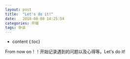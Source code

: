 ```yaml
---
layout: post
title:  "Let's do it!"
date:   2018-08-08 14:25:54
categories: 开端
tags: 杂谈
---
```


* content
{:toc}

From now on！！开始记录遇到的问题以及心得等。Let's do it!
